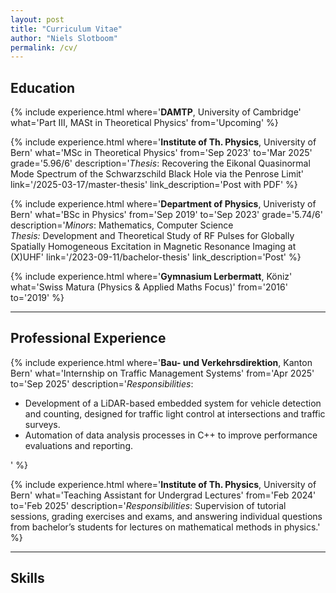 ```yaml
---
layout: post
title: "Curriculum Vitae"
author: "Niels Slotboom"
permalink: /cv/
---
```


## Education

{% include experience.html
  where='<b>DAMTP</b>, University of Cambridge'
  what='Part III, MASt in Theoretical Physics'
  from='Upcoming'
%}

{% include experience.html
  where='<b>Institute of Th. Physics</b>, University of Bern'
  what='MSc in Theoretical Physics'
  from='Sep 2023'
  to='Mar 2025'
  grade='5.96/6'
  description='<i>Thesis</i>: Recovering the Eikonal Quasinormal Mode Spectrum of the Schwarzschild Black Hole via the Penrose Limit'
  link='/2025-03-17/master-thesis'
  link_description='Post with PDF'
%}

{% include experience.html
  where='<b>Department of Physics</b>, Univeristy of Bern'
  what='BSc in Physics'
  from='Sep 2019'
  to='Sep 2023'
  grade='5.74/6'
  description='<i>Minors</i>: Mathematics, Computer Science<br><i>Thesis:</i> Development and Theoretical Study of RF Pulses for Globally Spatially Homogeneous Excitation in Magnetic Resonance Imaging at (X)UHF'
  link='/2023-09-11/bachelor-thesis'
  link_description='Post'
%}

{% include experience.html
  where='<b>Gymnasium Lerbermatt</b>, Köniz'
  what='Swiss Matura (Physics & Applied Maths Focus)'
  from='2016'
  to='2019'
%}

---

## Professional Experience

{% include experience.html
  where='<b>Bau- und Verkehrsdirektion</b>, Kanton Bern'
  what='Internship on Traffic Management Systems'
  from='Apr 2025'
  to='Sep 2025'
  description='<i>Responsibilities</i>:
  <ul style="margin-top: 0.2em;">
    <li>Development of a LiDAR-based embedded system for vehicle detection and counting, designed for traffic light control at intersections and traffic surveys.</li>
    <li>Automation of data analysis processes in C++ to improve performance evaluations and reporting.</li>
  </ul>'
%}

{% include experience.html 
  where='<b>Institute of Th. Physics</b>, University of Bern'
  what='Teaching Assistant for Undergrad Lectures'
  from='Feb 2024'
  to='Feb 2025'
  description='<i>Responsibilities</i>: Supervision of tutorial sessions, grading exercises and exams, and answering individual questions from
 bachelor’s students for lectures on mathematical methods in physics.'
%}

---

## Skills